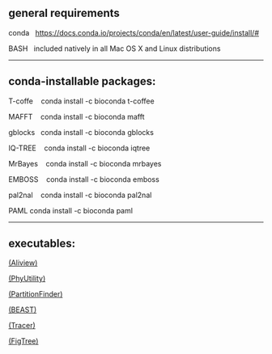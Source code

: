 ## general requirements


conda   https://docs.conda.io/projects/conda/en/latest/user-guide/install/#

BASH   included natively in all Mac OS X and Linux distributions

---

## conda-installable packages:


T-coffe    conda install -c bioconda t-coffee

MAFFT      conda install -c bioconda mafft

gblocks    conda install -c bioconda gblocks

IQ-TREE    conda install -c bioconda iqtree

MrBayes    conda install -c bioconda mrbayes
 
EMBOSS     conda install -c bioconda emboss

pal2nal    conda install -c bioconda pal2nal

PAML        conda install -c bioconda paml

---

## executables:


[(Aliview)](https://github.com/AliView)

[(PhyUtility)](https://code.google.com/p/phyutility/downloads/list)

[(PartitionFinder)](http://www.robertlanfear.com/partitionfinder/)

[(BEAST)](tree.bio.ed.ac.uk/software/beast/)

[(Tracer)](http://tree.bio.ed.ac.uk/software/tracer/)

[(FigTree)](http://tree.bio.ed.ac.uk/software/figtree/)
